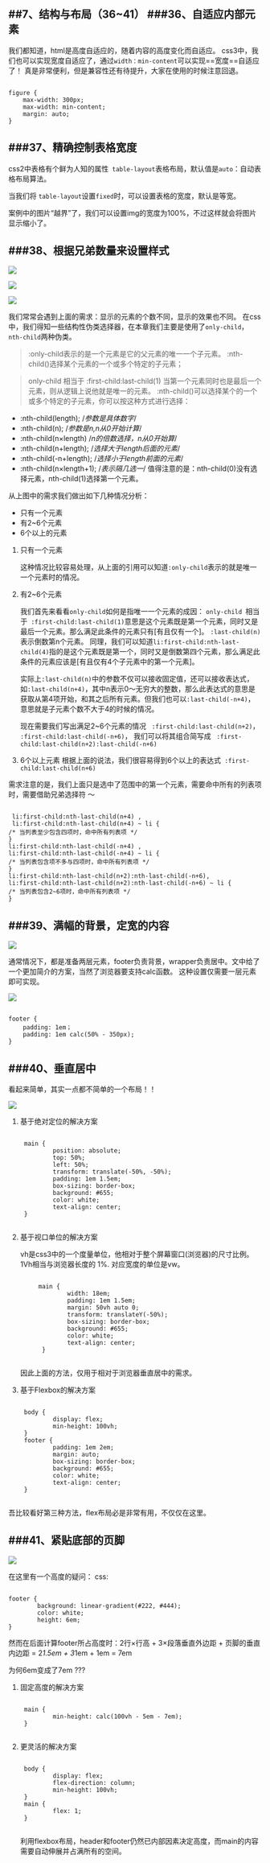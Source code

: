 ##7、结构与布局（36~41）
###36、自适应内部元素
---
我们都知道，html是高度自适应的，随着内容的高度变化而自适应。
css3中，我们也可以实现宽度自适应了，通过`width：min-content`可以实现==宽度==自适应了！
真是非常便利，但是兼容性还有待提升，大家在使用的时候注意回退。

<pre><code>
figure {
	max-width: 300px;
	max-width: min-content;
	margin: auto;
}
</code></pre>

###37、精确控制表格宽度
---
css2中表格有个鲜为人知的属性` table-layout`表格布局，默认值是`auto`：自动表格布局算法。

当我们将 `table-layout`设置`fixed`时，可以设置表格的宽度，默认是等宽。

案例中的图片“越界”了，我们可以设置img的宽度为100%，不过这样就会将图片显示缩小了。

###38、根据兄弟数量来设置样式
---  

![](imgs/child.png)  

![](imgs/child-1.png)  

![](imgs/child-2.png)  


我们常常会遇到上面的需求：显示的元素的个数不同，显示的效果也不同。
在css中，我们得知一些结构性伪类选择器，在本章我们主要是使用了`only-child`，`nth-child`两种伪类。

>:only-child表示的是一个元素是它的父元素的唯一一个子元素。
:nth-child()选择某个元素的一个或多个特定的子元素；


>only-child 相当于 :first-child:last-child(1) 当第一个元素同时也是最后一个元素，则从逻辑上说他就是唯一的元素。
>:nth-child()可以选择某个的一个或多个特定的子元素，你可以按这种方式进行选择：
- :nth-child(length); /*参数是具体数字*/
- :nth-child(n); /*参数是n,n从0开始计算*/
- :nth-child(n×length) /*n的倍数选择，n从0开始算*/
- :nth-child(n+length);  /*选择大于length后面的元素*/
- :nth-child(-n+length); /*选择小于length前面的元素*/
- :nth-child(n×length+1); /*表示隔几选一*/
 值得注意的是：nth-child(0)没有选择元素，nth-child(1)选择第一个元素。


从上图中的需求我们做出如下几种情况分析：
- 只有一个元素
- 有2~6个元素
- 6个以上的元素

1. 只有一个元素

	这种情况比较容易处理，从上面的引用可以知道`:only-child`表示的就是唯一一个元素时的情况。
2. 有2~6个元素

	我们首先来看看`only-child`如何是指唯一一个元素的成因：
    `only-child `相当于` :first-child:last-child(1)`意思是这个元素既是第一个元素，同时又是最后一个元素。那么满足此条件的元素只有[有且仅有一个]。
    `:last-child(n)`表示倒数第n个元素。
    同理，我们可以知道`li:first-child:nth-last-child(4)`指的是这个元素既是第一个，同时又是倒数第四个元素，那么满足此条件的元素应该是[有且仅有4个子元素中的第一个元素]。
    
    实际上`:last-child(n)`中的参数不仅可以接收固定值，还可以接收表达式，如`:last-child(n+4)`，其中n表示0～无穷大的整数，那么此表达式的意思是获取从第4项开始，和其之后所有元素。但我们也可以`:last-child(-n+4)`，意思就是子元素个数不大于4的时候的情况。
    
    现在需要我们写出满足2~6个元素的情况
    ` :first-child:last-child(n+2)`，` :first-child:last-child(-n+6)`，
    我们可以将其组合简写成 ` :first-child:last-child(n+2):last-child(-n+6)`

3. 6个以上元素
	根据上面的说法，我们很容易得到6个以上的表达式` :first-child:last-child(n+6)`

需求注意的是，我们上面只是选中了范围中的第一个元素，需要命中所有的列表项时，需要借助兄弟选择符 ～
    
<pre><code>
 li:first-child:nth-last-child(n+4) ,
 li:first-child:nth-last-child(n+4) ~ li {
/* 当列表至少包含四项时，命中所有列表项 */
}
li:first-child:nth-last-child(-n+4) ,
li:first-child:nth-last-child(-n+4) ~ li {
/* 当列表包含项不多与四项时，命中所有列表项 */
}
li:first-child:nth-last-child(n+2):nth-last-child(-n+6),
li:first-child:nth-last-child(n+2):nth-last-child(-n+6) ~ li {
/* 当列表包含2~6项时，命中所有列表项 */
}
</code></pre>

###39、满幅的背景，定宽的内容
---  

![](imgs/fixwidth.png)  

通常情况下，都是准备两层元素，footer负责背景，wrapper负责居中。文中给了一个更加简介的方案，当然了浏览器要支持calc函数。
这种设置仅需要一层元素即可实现。  

![](imgs/fixwidth-1.png)  

<pre><code>
footer {
	padding: 1em；
    padding: 1em calc(50% - 350px);
}
</code></pre>

###40、垂直居中
---
看起来简单，其实一点都不简单的一个布局！！  

![](imgs/vertical.png)  

1. 基于绝对定位的解决方案
	<pre><code>
    main {
            position: absolute;
            top: 50%;
            left: 50%;
            transform: translate(-50%, -50%);
            padding: 1em 1.5em;
            box-sizing: border-box;
            background: #655;
            color: white;
            text-align: center;
    }
    </code></pre>
2. 基于视口单位的解决方案

	vh是css3中的一个度量单位，他相对于整个屏幕窗口(浏览器)的尺寸比例。1Vh相当与浏览器长度的 1%.
    对应宽度的单位是vw。
    <pre><code>
        main {
                width: 18em;
                padding: 1em 1.5em;
                margin: 50vh auto 0;
                transform: translateY(-50%);
                box-sizing: border-box;
                background: #655;
                color: white;
                text-align: center;
         }
    </code></pre>
    
    因此上面的方法，仅用于相对于浏览器垂直居中的需求。
3. 基于Flexbox的解决方案
	<pre><code>
    body {
            display: flex;
            min-height: 100vh;
    }
    footer {
            padding: 1em 2em;
            margin: auto;
            box-sizing: border-box;
            background: #655;
            color: white;
            text-align: center;
    }
    </code></pre>

吾比较看好第三种方法，flex布局必是非常有用，不仅仅在这里。

###41、紧贴底部的页脚
---  

![](imgs/footer.png)  


在这里有一个高度的疑问：
css:
<pre><code>
footer {
        background: linear-gradient(#222, #444);
        color: white;
        height: 6em;
}
</code></pre>


然而在后面计算footer所占高度时：2行×行高 + 3×段落垂直外边距 + 页脚的垂直内边距  =
2*1.5em + 3*1em + 1em = 7em

为何6em变成了7em ???


1. 固定高度的解决方案

    <pre><code>
    main {
            min-height: calc(100vh - 5em - 7em);
    }
    </code></pre>
2. 更灵活的解决方案

    <pre><code>
    body {
            display: flex;
            flex-direction: column;
            min-height: 100vh;
    }
    main {
            flex: 1;
    }
    </code></pre>
    
	利用flexbox布局，header和footer仍然已内部因素决定高度，而main的内容需要自动伸展并占满所有的空间。


